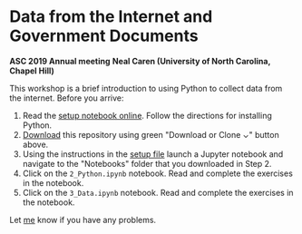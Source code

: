 # Data from the Internet and Government Documents
__ASC 2019 Annual meeting__
__Neal Caren (University of North Carolina, Chapel Hill)__

This workshop is a brief introduction to using Python to collect data from the internet. Before you arrive:


1. Read the [setup notebook online](https://nbviewer.jupyter.org/github/nealcaren/ScrapingData/blob/master/Notebooks/1_Setup.ipynb). Follow the directions for installing Python.
2. [Download](https://github.com/nealcaren/ScrapingData/archive/master.zip) this repository using green "Download or Clone ⌄" button above.
2. Using the instructions in the [setup file](https://nbviewer.jupyter.org/github/nealcaren/ScrapingData/blob/master/Notebooks/1_Setup.ipynb) launch a Jupyter notebook and navigate to the "Notebooks" folder that you downloaded in Step 2.
3. Click on the `2_Python.ipynb` notebook. Read and complete the exercises in the notebook.
3. Click on the `3_Data.ipynb` notebook. Read and complete the exercises in the notebook.

Let [me](mailto:neal.caren@gmail.com) know if you have any problems.
